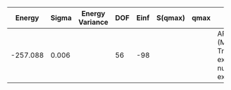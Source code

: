 | Energy   | Sigma | Energy Variance | DOF | Einf | S(qmax) | qmax | Method                                                       | Data Repository |
|----------|-------|-----------------|-----|------|---------|------|--------------------------------------------------------------|-----------------|
| -257.088 | 0.006 |                 | 56  | -98  |         |      | AFQMC (Metropolis, Trotter error extrapolated), numerically exact |                 |
